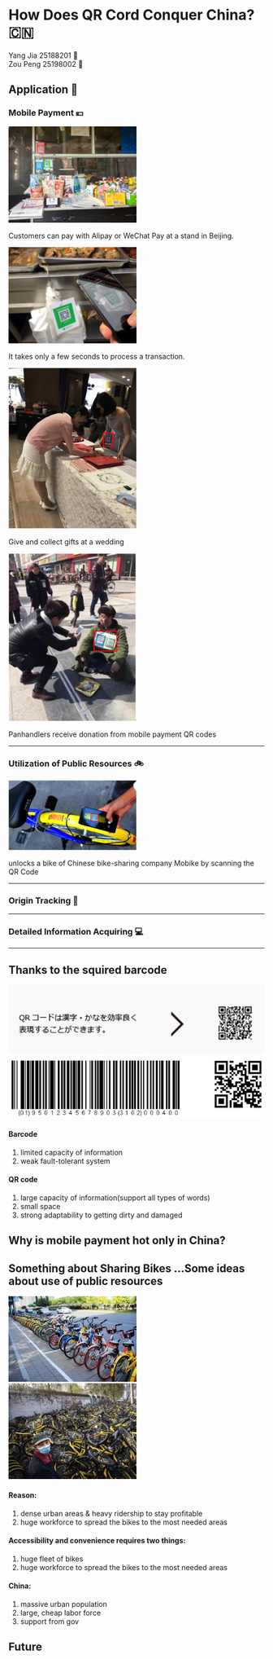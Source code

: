 # How Does QR Cord Conquer China?  :cn:

Yang  Jia 25188201   :girl:   
Zou Peng 25198002 :boy:

## Application :satellite:

### Mobile Payment :yen:

<img src="mhack_pre/1_mobile_pay/commondity_pur/qr-code-1.jpg" width="50%" height="50%">

Customers can pay with Alipay or WeChat Pay at a stand in Beijing.


<img src="mhack_pre/1_mobile_pay/commondity_pur/qr-code-3-1.jpg" width="50%" height="50%">

It takes only a few seconds to process a transaction.

<img src="mhack_pre/1_mobile_pay/pocket_mon/qr_1-4.png" width="50%" height="50%">

Give and collect gifts at a wedding

<img src="mhack_pre/1_mobile_pay/pocket_mon/qr_1-2.png" width="50%" height="50%">

Panhandlers receive donation from mobile payment QR codes 

------

### Utilization of Public Resources :bike:

<img src="mhack_pre/2_utilize_pub_resr/2.png" width="50%" height="50%">

unlocks a bike of Chinese bike-sharing company Mobike by scanning the QR Code

-----

### Origin Tracking :cow2:
-----

### Detailed Information Acquiring :computer:
-----

## Thanks to the squired barcode 
![](JPQRcode.png)
![](BarQR.jpg)

#### Barcode
1. limited capacity of information
2. weak fault-tolerant system

#### QR code
1. large capacity of information(support all types of words)
2. small space
3. strong adaptability to getting dirty and damaged

## Why is mobile payment hot only in China? 

## Something about Sharing Bikes ...Some ideas about use of public resources
<img src="Bike-sharing.jpg" width="50%" height="50%">
<img src="bike_sharing2.jpg" width="50%" height="50%">

#### Reason:
1.  dense urban areas & heavy ridership to stay profitable
2.  huge workforce to spread the bikes to the most needed areas


#### Accessibility and convenience requires two things:
1. huge fleet of bikes
2. huge workforce to spread the bikes to the most needed areas

#### China:
1. massive urban population
2. large, cheap labor force
3. support from gov



## Future
